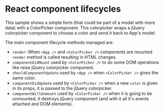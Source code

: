 # React component lifecycles

This sample shows a simple form (that could be part of a model with more data) with a ColorPicker component. This colorpicker wraps a jQuery colorpicker component to choose a color and send it back to App's model.

The main component lifecycle methods managed are:

- `render`: When `<App />` and `<ColorPicker />` components are mounted `render` method is called resulting in HTML changes.
- `componentDidMount` used by `<ColorPicker />` to do some DOM operations like raise jQuery colorpicker component.
- `shouldComponentUpdate` used by `<App />` when `<ColorPicker />` gives the same color.
- `componentDidUpdate` used by `<ColorPicker />` when a new `color` is given in its props, it is passed to the jQuery colorpicker.
- `componentWillUnmount` used by `<ColorPicker />` when it is going to be unmounted, it destroys jQuery component (and with it all it's events attached and DOM elements).
